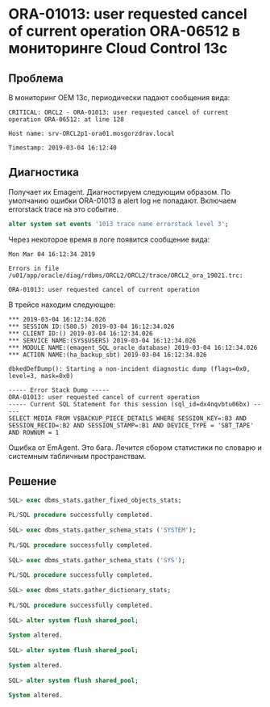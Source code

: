 # ORA-01013: user requested cancel of current operation ORA-06512 в мониторинге Cloud Control 13c

## Проблема

В мониторинг OEM 13c, периодически падают сообщения вида:

```
CRITICAL: ORCL2 - ORA-01013: user requested cancel of current operation ORA-06512: at line 128
 
Host name: srv-ORCL2p1-ora01.mosgorzdrav.local
 
Timestamp: 2019-03-04 16:12:40
```

## Диагностика

Получает их Emagent. Диагностируем следующим образом.
По умолчанию ошибки ORA-01013 в alert log не попадают. Включаем errorstack trace на это событие.

```sql
alter system set events '1013 trace name errorstack level 3';
```

Через некоторое время в логе появится сообщение вида:

```
Mon Mar 04 16:12:34 2019
 
Errors in file /u01/app/oracle/diag/rdbms/ORCL2/ORCL2/trace/ORCL2_ora_19021.trc:
 
ORA-01013: user requested cancel of current operation
```

В трейсе находим следующее:


```
*** 2019-03-04 16:12:34.026
*** SESSION ID:(580.5) 2019-03-04 16:12:34.026
*** CLIENT ID:() 2019-03-04 16:12:34.026
*** SERVICE NAME:(SYS$USERS) 2019-03-04 16:12:34.026
*** MODULE NAME:(emagent_SQL_oracle_database) 2019-03-04 16:12:34.026
*** ACTION NAME:(ha_backup_sbt) 2019-03-04 16:12:34.026

dbkedDefDump(): Starting a non-incident diagnostic dump (flags=0x0, level=3, mask=0x0)

----- Error Stack Dump -----
ORA-01013: user requested cancel of current operation
----- Current SQL Statement for this session (sql_id=dx4nqvbtu06bx) -----
SELECT MEDIA FROM V$BACKUP_PIECE_DETAILS WHERE SESSION_KEY=:B3 AND SESSION_RECID=:B2 AND SESSION_STAMP=:B1 AND DEVICE_TYPE = 'SBT_TAPE' AND ROWNUM = 1
```

Ошибка от EmAgent. Это бага. Лечится сбором статистики по словарю и системным табличным пространствам.


## Решение

```sql
SQL> exec dbms_stats.gather_fixed_objects_stats;
 
PL/SQL procedure successfully completed.
 
SQL> exec dbms_stats.gather_schema_stats ('SYSTEM');
 
PL/SQL procedure successfully completed.
 
SQL> exec dbms_stats.gather_schema_stats ('SYS');
 
PL/SQL procedure successfully completed.
 
SQL> exec dbms_stats.gather_dictionary_stats;
 
PL/SQL procedure successfully completed.
 
SQL> alter system flush shared_pool;
 
System altered.
 
SQL> alter system flush shared_pool;
 
System altered.
 
SQL> alter system flush shared_pool;
 
System altered.
```